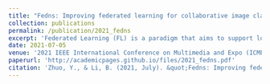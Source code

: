 ```yaml
---
title: "Fedns: Improving federated learning for collaborative image classification on mobile clients"
collection: publications
permalink: /publication/2021_fedns
excerpt: 'Federated Learning (FL) is a paradigm that aims to support loosely connected clients in learning a global model collaboratively with the help of a centralized server. The most popular FL algorithm is Federated Averaging (FedAvg), which is based on taking weighted average of the client models, with the weights determined largely based on dataset sizes at the clients. In this paper, we propose a new approach, termed Federated Node Selection (FedNS), for the server’s global model aggregation in the FL setting. FedNS filters and re-weights the clients’ models at the node/kernel level, hence leading to a potentially better global model by fusing the best components of the clients. Using collaborative image classification as an example, we show with experiments from multiple datasets and networks that FedNS can consistently achieve improved performance over FedAvg.'
date: 2021-07-05
venue: '2021 IEEE International Conference on Multimedia and Expo (ICME)'
paperurl: 'http://academicpages.github.io/files/2021_fedns.pdf'
citation: 'Zhuo, Y., & Li, B. (2021, July). &quot;Fedns: Improving federated learning for collaborative image classification on mobile clients. &quot; <i>2021 IEEE International Conference on Multimedia and Expo (ICME)</i>. (pp. 1-6). IEEE.'
---
```


